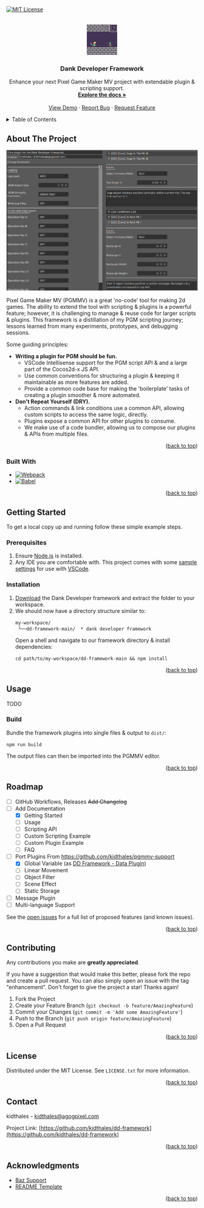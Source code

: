 <a name="readme-top"></a>

<!-- PROJECT SHIELDS -->

[![MIT License][license-shield]][license-url]

<!-- PROJECT LOGO -->
<br />
<div align="center">
  <a href="https://github.com/kidthales/dd-framework">
    <img src="assets/img/logo.png" alt="Logo" width="80" height="80">
  </a>

  <h3 align="center">Dank Developer Framework</h3>

  <p align="center">
    Enhance your next Pixel Game Maker MV project with extendable plugin & scripting support.
    <br />
    <a href="https://github.com/kidthales/dd-framework"><strong>Explore the docs »</strong></a>
    <br />
    <br />
    <a href="https://github.com/kidthales/dd-framework">View Demo</a>
    ·
    <a href="https://github.com/kidthales/dd-framework/issues">Report Bug</a>
    ·
    <a href="https://github.com/kidthales/dd-framework/issues">Request Feature</a>
  </p>
</div>

<!-- TABLE OF CONTENTS -->
<details>
  <summary>Table of Contents</summary>
  <ol>
    <li>
      <a href="#about-the-project">About The Project</a>
      <ul>
        <li><a href="#built-with">Built With</a></li>
      </ul>
    </li>
    <li>
      <a href="#getting-started">Getting Started</a>
      <ul>
        <li><a href="#prerequisites">Prerequisites</a></li>
        <li><a href="#installation">Installation</a></li>
      </ul>
    </li>
    <li><a href="#usage">Usage</a></li>
    <li><a href="#roadmap">Roadmap</a></li>
    <li><a href="#contributing">Contributing</a></li>
    <li><a href="#license">License</a></li>
    <li><a href="#contact">Contact</a></li>
    <li><a href="#acknowledgments">Acknowledgments</a></li>
  </ol>
</details>

<!-- ABOUT THE PROJECT -->

## About The Project

![Dank Developer Framework][product-screenshot]

Pixel Game Maker MV (PGMMV) is a great 'no-code' tool for making 2d games. The ability to extend the tool with scripting & plugins is a powerful feature; however, it is challenging to manage & reuse code for larger scripts & plugins. This framework is a distillation of my PGM scripting journey; lessons learned from many experiments, prototypes, and debugging sessions.

Some guiding principles:

-   **Writing a plugin for PGM should be fun.**
    -   VSCode Intellisense support for the PGM script API & and a large part of the Cocos2d-x JS API.
    -   Use common conventions for structuring a plugin & keeping it maintainable as more features are added.
    -   Provide a common code base for making the 'boilerplate' tasks of creating a plugin smoother & more automated.
-   **Don't Repeat Yourself (DRY).**
    -   Action commands & link conditions use a common API, allowing custom scripts to access the same logic, directly.
    -   Plugins expose a common API for other plugins to consume.
    -   We make use of a code bundler, allowing us to compose our plugins & APIs from multiple files.

<p align="right">(<a href="#readme-top">back to top</a>)</p>

### Built With

-   [![Webpack][Webpack.js]][Webpack-url]
-   [![Babel][Babel.js]][Babel-url]

<p align="right">(<a href="#readme-top">back to top</a>)</p>

<!-- GETTING STARTED -->

## Getting Started

To get a local copy up and running follow these simple example steps.

### Prerequisites

1.  Ensure [Node.js](https://nodejs.org/en/download) is installed.
2.  Any IDE you are comfortable with. This project comes with some [sample settings](./.vscode/sample.settings.json) for use with [VSCode](https://code.visualstudio.com/download).

### Installation

1.  [Download](https://github.com/kidthales/dd-framework/archive/refs/heads/main.zip) the Dank Developer framework and extract the folder to your workspace.
2.  We should now have a directory structure similar to:
    ```
    my-workspace/
     └──dd-framework-main/  * dank developer framework
    ```
    Open a shell and navigate to our framework directory & install dependencies:
    ```
    cd path/to/my-workspace/dd-framework-main && npm install
    ```

<p align="right">(<a href="#readme-top">back to top</a>)</p>

<!-- USAGE EXAMPLES -->

## Usage

TODO

### Build

Bundle the framework plugins into single files & output to `dist/`:

```
npm run build
```

The output files can then be imported into the PGMMV editor.

<p align="right">(<a href="#readme-top">back to top</a>)</p>

<!-- ROADMAP -->

## Roadmap

-   [ ] GitHub Workflows, Releases ~~Add Changelog~~
-   [ ] Add Documentation
    -   [x] Getting Started
    -   [ ] Usage
    -   [ ] Scripting API
    -   [ ] Custom Scripting Example
    -   [ ] Custom Plugin Example
    -   [ ] FAQ
-   [ ] Port Plugins From https://github.com/kidthales/pgmmv-support
    -   [x] Global Variable (as [DD Framework - Data Plugin](./src/plugins/data/))
    -   [ ] Linear Movement
    -   [ ] Object Filter
    -   [ ] Scene Effect
    -   [ ] Static Storage
-   [ ] Message Plugin
-   [ ] Multi-language Support

See the [open issues](https://github.com/kidthales/dd-framework/issues) for a full list of proposed features (and known issues).

<p align="right">(<a href="#readme-top">back to top</a>)</p>

<!-- CONTRIBUTING -->

## Contributing

Any contributions you make are **greatly appreciated**.

If you have a suggestion that would make this better, please fork the repo and create a pull request. You can also simply open an issue with the tag "enhancement".
Don't forget to give the project a star! Thanks again!

1. Fork the Project
2. Create your Feature Branch (`git checkout -b feature/AmazingFeature`)
3. Commit your Changes (`git commit -m 'Add some AmazingFeature'`)
4. Push to the Branch (`git push origin feature/AmazingFeature`)
5. Open a Pull Request

<p align="right">(<a href="#readme-top">back to top</a>)</p>

<!-- LICENSE -->

## License

Distributed under the MIT License. See `LICENSE.txt` for more information.

<p align="right">(<a href="#readme-top">back to top</a>)</p>

<!-- CONTACT -->

## Contact

kidthales - kidthales@agogpixel.com

Project Link: [https://github.com/kidthales/dd-framework](https://github.com/kidthales/dd-framework)

<p align="right">(<a href="#readme-top">back to top</a>)</p>

<!-- ACKNOWLEDGMENTS -->

## Acknowledgments

-   [Baz Support](https://www.patreon.com/bazsupport)
-   [README Template](https://github.com/othneildrew/Best-README-Template)

<p align="right">(<a href="#readme-top">back to top</a>)</p>

<!-- MARKDOWN LINKS & IMAGES -->
<!-- https://www.markdownguide.org/basic-syntax/#reference-style-links -->

[license-shield]: https://img.shields.io/github/license/othneildrew/Best-README-Template.svg?style=for-the-badge
[license-url]: https://github.com/kidthales/dd-framework/blob/master/LICENSE.txt
[product-screenshot]: assets/img/screenshot.png
[Babel.js]: https://img.shields.io/badge/babel-323330?style=for-the-badge&logo=babel&logoColor=f5da55
[Babel-url]: https://babeljs.io/
[Webpack.js]: https://img.shields.io/badge/webpack-444950?style=for-the-badge&logo=webpack&logoColor=5468ff
[Webpack-url]: https://webpack.js.org/
